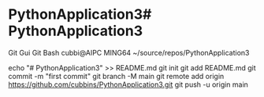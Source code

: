 # PythonApplication3# PythonApplication3

Git Gui
Git Bash
cubbi@AIPC MING64 ~/source/repos/PythonApplication3

echo "# PythonApplication3" >> README.md
git init
git add README.md
git commit -m "first commit"
git branch -M main
git remote add origin https://github.com/cubbins/PythonApplication3.git
git push -u origin main

